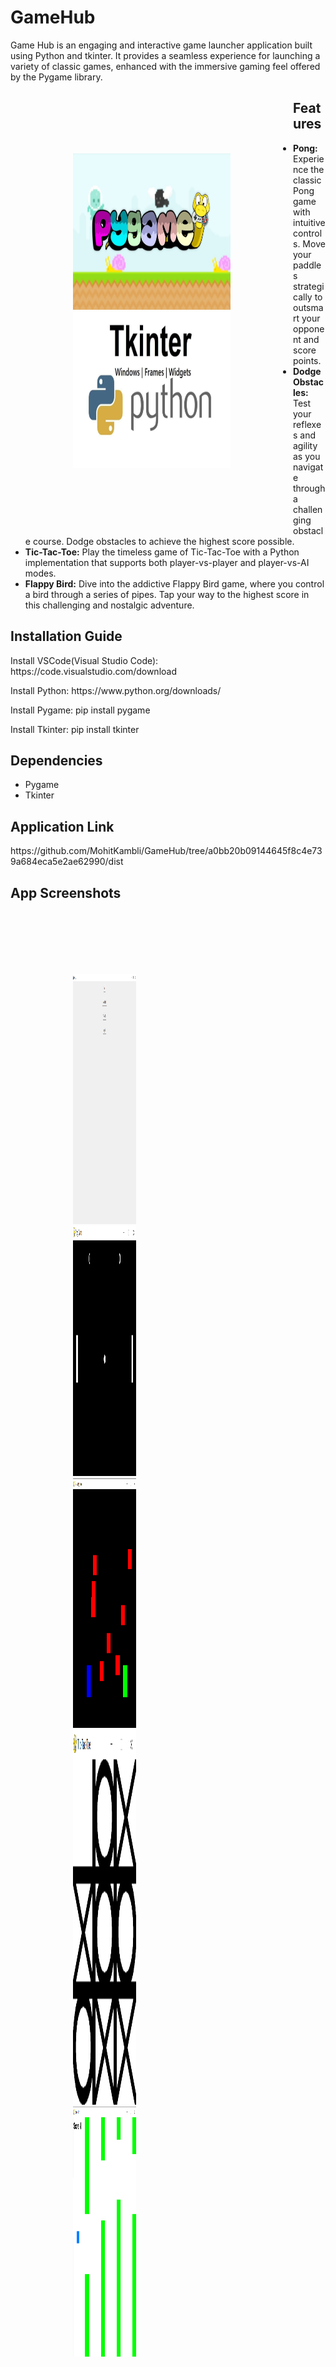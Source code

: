 <h1>GameHub</h1>
<p>Game Hub is an engaging and interactive game launcher application built using Python and tkinter. It provides a seamless experience for launching a variety of classic games, enhanced with the immersive gaming feel offered by the Pygame library.
<div style= "float: left;width: 50%;padding: 100px;">
  <img src="https://github.com/MohitKambli/GameHub/blob/main/Screenshots/SS7.jpg" width=400 height=250>
  <img src="https://github.com/MohitKambli/GameHub/blob/main/Screenshots/SS8.jpg" width=400 height=250>
</div>
<h2>Features</h2>
<ul>
<li><b>Pong:</b> Experience the classic Pong game with intuitive controls. Move your paddles strategically to outsmart your opponent and score points.</li>
<li><b>Dodge Obstacles:</b> Test your reflexes and agility as you navigate through a challenging obstacle course. Dodge obstacles to achieve the highest score possible.</li>
<li><b>Tic-Tac-Toe:</b> Play the timeless game of Tic-Tac-Toe with a Python implementation that supports both player-vs-player and player-vs-AI modes.</li>
<li><b>Flappy Bird:</b> Dive into the addictive Flappy Bird game, where you control a bird through a series of pipes. Tap your way to the highest score in this challenging and nostalgic adventure.</li>
</ul>
</p>

<h2>Installation Guide</h2>
<p>Install VSCode(Visual Studio Code): https://code.visualstudio.com/download</p>
<p>Install Python: https://www.python.org/downloads/</p>
<p>Install Pygame: pip install pygame
<p>Install Tkinter: pip install tkinter
<h2>Dependencies</h2>
<ul>
  <li>Pygame</li>
  <li>Tkinter</li>
</ul>
<h2>Application Link</h2>
<p>https://github.com/MohitKambli/GameHub/tree/a0bb20b09144645f8c4e739a684eca5e2ae62990/dist</p>
<h2>App Screenshots</h2>
<div style= "float: left;width: 20%;padding: 100px;">
  <img src="https://github.com/MohitKambli/GameHub/blob/main/Screenshots/SS1.png" width=600 height=400>
  <img src="https://github.com/MohitKambli/GameHub/blob/main/Screenshots/SS2.png" width=600 height=400>
  <img src="https://github.com/MohitKambli/GameHub/blob/main/Screenshots/SS3.png" width=600 height=400>
  <img src="https://github.com/MohitKambli/GameHub/blob/main/Screenshots/SS4.png" width=600 height=600>
  <img src="https://github.com/MohitKambli/GameHub/blob/main/Screenshots/SS5.png" width=600 height=400>
</div>